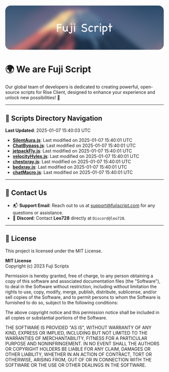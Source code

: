 ![Banner](.github/b.webp)

# 🌍 **We are Fuji Script**

Our global team of developers is dedicated to creating powerful, open-source scripts for Rise Client, designed to enhance your experience and unlock new possibilities! 🌟

---
<!-- SCRIPTS_NAVIGATION_START -->
## 📂 **Scripts Directory Navigation**

**Last Updated**: 2025-01-07 15:40:03 UTC

- **[SilentAura.js](scripts/SilentAura.js)**: Last modified on 2025-01-07 15:40:01 UTC
- **[ChatBypass.js](scripts/ChatBypass.js)**: Last modified on 2025-01-07 15:40:01 UTC
- **[jetpackFly.js](scripts/jetpackFly.js)**: Last modified on 2025-01-07 15:40:01 UTC
- **[velocityHylex.js](scripts/velocityHylex.js)**: Last modified on 2025-01-07 15:40:01 UTC
- **[chestxray.js](scripts/chestxray.js)**: Last modified on 2025-01-07 15:40:01 UTC
- **[bedxray.js](scripts/bedxray.js)**: Last modified on 2025-01-07 15:40:01 UTC
- **[chatMacro.js](scripts/chatMacro.js)**: Last modified on 2025-01-07 15:40:01 UTC

<!-- SCRIPTS_NAVIGATION_END -->

---

## 💬 **Contact Us**  
- 📬 **Support Email**: Reach out to us at [support@fujiscript.com](mailto:support@fujiscript.com) for any questions or assistance.  
- 💬 **Discord**: Contact **Leo728** directly at `Discord@leo728`.

---

## 📜 **License**

This project is licensed under the MIT License.  

**MIT License**  
Copyright (c) 2023 Fuji Scripts  

Permission is hereby granted, free of charge, to any person obtaining a copy of this software and associated documentation files (the "Software"), to deal in the Software without restriction, including without limitation the rights to use, copy, modify, merge, publish, distribute, sublicense, and/or sell copies of the Software, and to permit persons to whom the Software is furnished to do so, subject to the following conditions:  

The above copyright notice and this permission notice shall be included in all copies or substantial portions of the Software.  

THE SOFTWARE IS PROVIDED "AS IS", WITHOUT WARRANTY OF ANY KIND, EXPRESS OR IMPLIED, INCLUDING BUT NOT LIMITED TO THE WARRANTIES OF MERCHANTABILITY, FITNESS FOR A PARTICULAR PURPOSE AND NONINFRINGEMENT. IN NO EVENT SHALL THE AUTHORS OR COPYRIGHT HOLDERS BE LIABLE FOR ANY CLAIM, DAMAGES OR OTHER LIABILITY, WHETHER IN AN ACTION OF CONTRACT, TORT OR OTHERWISE, ARISING FROM, OUT OF OR IN CONNECTION WITH THE SOFTWARE OR THE USE OR OTHER DEALINGS IN THE SOFTWARE.  
